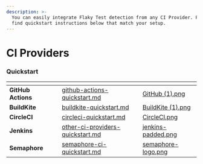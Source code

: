 ```yaml
---
description: >-
  You can easily integrate Flaky Test detection from any CI Provider. Please
  find quickstart instructions below that match your setup.
---
```


# CI Providers

### Quickstart

<table data-view="cards" data-full-width="false"><thead><tr><th></th><th data-hidden></th><th data-hidden data-card-target data-type="content-ref"></th><th data-hidden data-card-cover data-type="files"></th></tr></thead><tbody><tr><td><strong>GitHub Actions</strong></td><td></td><td><a href="github-actions-quickstart.md">github-actions-quickstart.md</a></td><td><a href="../../.gitbook/assets/GitHub (1).png">GitHub (1).png</a></td></tr><tr><td><strong>BuildKite</strong></td><td></td><td><a href="buildkite-quickstart.md">buildkite-quickstart.md</a></td><td><a href="../../.gitbook/assets/BuildKite (1).png">BuildKite (1).png</a></td></tr><tr><td><strong>CircleCI</strong></td><td></td><td><a href="circleci-quickstart.md">circleci-quickstart.md</a></td><td><a href="../../.gitbook/assets/CircleCI.png">CircleCI.png</a></td></tr><tr><td><strong>Jenkins</strong></td><td></td><td><a href="other-ci-providers-quickstart.md">other-ci-providers-quickstart.md</a></td><td><a href="../../.gitbook/assets/jenkins-padded.png">jenkins-padded.png</a></td></tr><tr><td><strong>Semaphore</strong></td><td></td><td><a href="semaphore-ci-quickstart.md">semaphore-ci-quickstart.md</a></td><td><a href="../../.gitbook/assets/semaphore-logo.png">semaphore-logo.png</a></td></tr></tbody></table>

